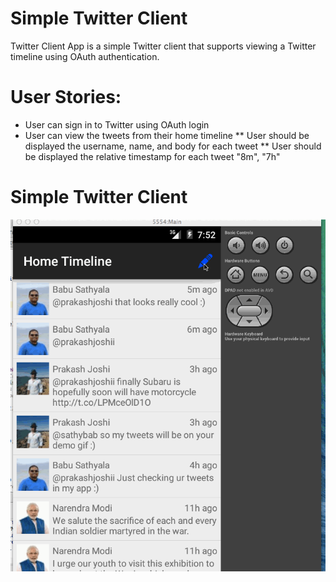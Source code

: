 
# Simple Twitter Client
Twitter Client App is a simple Twitter client that supports viewing a Twitter timeline using OAuth authentication.

# User Stories:
* User can sign in to Twitter using OAuth login
* User can view the tweets from their home timeline
** User should be displayed the username, name, and body for each tweet
** User should be displayed the relative timestamp for each tweet "8m", "7h"

# Simple Twitter Client
![Simple Twitter Client](TwitterClient.gif)
